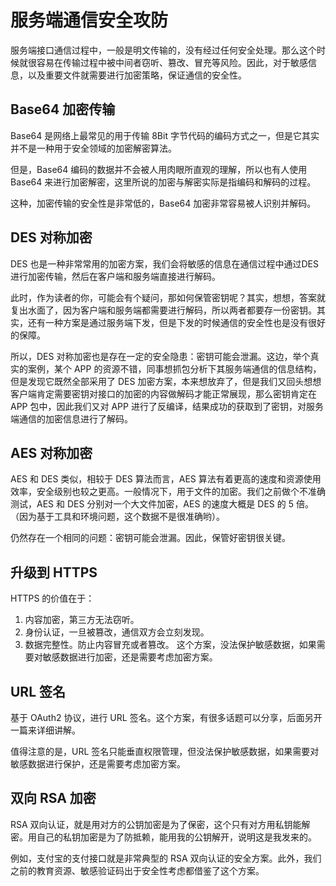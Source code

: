 # 服务端通信安全攻防
服务端接口通信过程中，一般是明文传输的，没有经过任何安全处理。那么这个时候就很容易在传输过程中被中间者窃听、篡改、冒充等风险。因此，对于敏感信息，以及重要文件就需要进行加密策略，保证通信的安全性。

## Base64 加密传输
Base64 是网络上最常见的用于传输 8Bit 字节代码的编码方式之一，但是它其实并不是一种用于安全领域的加密解密算法。

但是，Base64 编码的数据并不会被人用肉眼所直观的理解，所以也有人使用 Base64 来进行加密解密，这里所说的加密与解密实际是指编码和解码的过程。

这种，加密传输的安全性是非常低的，Base64 加密非常容易被人识别并解码。

## DES 对称加密
DES 也是一种非常常用的加密方案，我们会将敏感的信息在通信过程中通过DES进行加密传输，然后在客户端和服务端直接进行解码。

此时，作为读者的你，可能会有个疑问，那如何保管密钥呢？其实，想想，答案就复出水面了，因为客户端和服务端都需要进行解码，所以两者都要存一份密钥。其实，还有一种方案是通过服务端下发，但是下发的时候通信的安全性也是没有很好的保障。

所以，DES 对称加密也是存在一定的安全隐患：密钥可能会泄漏。这边，举个真实的案例，某个 APP 的资源不错，同事想抓包分析下其服务端通信的信息结构，但是发现它既然全部采用了 DES 加密方案，本来想放弃了，但是我们又回头想想客户端肯定需要密钥对接口的加密的内容做解码才能正常展现，那么密钥肯定在 APP 包中，因此我们又对 APP 进行了反编译，结果成功的获取到了密钥，对服务端通信的加密信息进行了解码。

## AES 对称加密
AES 和 DES 类似，相较于 DES 算法而言，AES 算法有着更高的速度和资源使用效率，安全级别也较之更高。一般情况下，用于文件的加密。我们之前做个不准确测试，AES 和 DES 分别对一个大文件加密，AES 的速度大概是 DES 的 5 倍。（因为基于工具和环境问题，这个数据不是很准确哟）。

仍然存在一个相同的问题：密钥可能会泄漏。因此，保管好密钥很关键。

## 升级到 HTTPS
HTTPS 的价值在于：

1. 内容加密，第三方无法窃听。
2. 身份认证，一旦被篡改，通信双方会立刻发现。
3. 数据完整性。防止内容冒充或者篡改。
这个方案，没法保护敏感数据，如果需要对敏感数据进行加密，还是需要考虑加密方案。

## URL 签名
基于 OAuth2 协议，进行 URL 签名。这个方案，有很多话题可以分享，后面另开一篇来详细讲解。

值得注意的是，URL 签名只能垂直权限管理，但没法保护敏感数据，如果需要对敏感数据进行保护，还是需要考虑加密方案。

## 双向 RSA 加密
RSA 双向认证，就是用对方的公钥加密是为了保密，这个只有对方用私钥能解密。用自己的私钥加密是为了防抵赖，能用我的公钥解开，说明这是我发来的。

例如，支付宝的支付接口就是非常典型的 RSA 双向认证的安全方案。此外，我们之前的教育资源、敏感验证码出于安全性考虑都借鉴了这个方案。